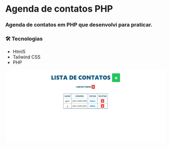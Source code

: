 # Agenda de contatos PHP
### **Agenda de contatos em PHP** que desenvolvi para praticar.

### 🛠 Tecnologias
* Html5
* Tailwind CSS
* PHP

<img src="./assets/preview.png" alt="Preview do projeto">
